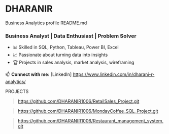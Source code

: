 # DHARANIR
Business Analytics profile
README.md 
### Business Analyst | Data Enthusiast | Problem Solver

- 📊 Skilled in SQL, Python, Tableau, Power BI, Excel
- 📈 Passionate about turning data into insights
- 🏆 Projects in sales analysis, market analysis, wireframing

📫 **Connect with me:** [LinkedIn] https://www.linkedin.com/in/dharani-r-analytics/

PROJECTS

> https://github.com/DHARANIR1006/RetailSales_Project.git


> https://github.com/DHARANIR1006/MondayCoffee_SQL_Project.git


>https://github.com/DHARANIR1006/Restaurant_management_system.git








